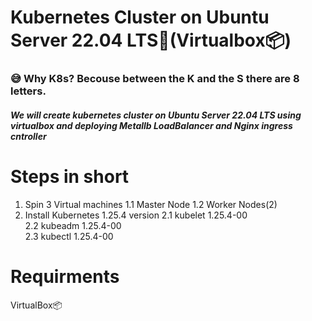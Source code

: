 # Kubernetes Cluster on Ubuntu Server 22.04 LTS🚀(Virtualbox📦)
<h3>😅 Why K8s? Becouse between the K and the S there are 8 letters.</h3>
<h5>We will create kubernetes cluster on Ubuntu Server 22.04 LTS using virtualbox and deploying Metallb LoadBalancer and Nginx ingress cntroller</h5>

# Steps in short 
1. Spin 3 Virtual machines
   1.1 Master Node
   1.2 Worker Nodes(2)
3. Install Kubernetes 1.25.4 version
   2.1 kubelet 1.25.4-00 <br>
   2.2 kubeadm 1.25.4-00 </br>
   2.3 kubectl 1.25.4-00


# Requirments
VirtualBox📦





